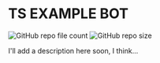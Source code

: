 # TS EXAMPLE BOT
![GitHub repo file count](https://img.shields.io/github/directory-file-count/SilentStarX/TS-discord-bot-example)
![GitHub repo size](https://img.shields.io/github/repo-size/SilentStarX/TS-discord-bot-example)

I'll add a description here soon, I think...